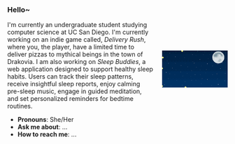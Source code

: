 <div style="display: flex; align-items: center;">

<div style="flex: 1;">

### Hello~

I'm currently an undergraduate student studying computer science at UC San Diego. I'm currently working on an indie game called, *Delivery Rush*, where you, the player, have a limited time to deliver pizzas to mythical beings in the town of Drakovia. I am also working on *Sleep Buddies*, a web application designed to support healthy sleep habits. Users can track their sleep patterns, receive insightful sleep reports, enjoy calming pre-sleep music, engage in guided meditation, and set personalized reminders for bedtime routines.

- **Pronouns**: She/Her
- **Ask me about**: ...
- **How to reach me**: ...

</div>

<div style="width: 150px; margin-left: 20px;">
    <img src="https://github.com/jut008/jut008/blob/main/fireflies.gif" width="150" alt="GIF">
</div>

</div>

<!--
**jut008/jut008** is a ✨ _special_ ✨ repository because its `README.md` (this file) appears on your GitHub profile.

Here are some ideas to get you started:

- 🔭 I’m currently working on ...
- 🌱 I’m currently learning ...
- 👯 I’m looking to collaborate on ...
- 🤔 I’m looking for help with ...
- 💬 Ask me about ...
- 📫 How to reach me: ...
- 😄 Pronouns: ...
- ⚡ Fun fact: ...
-->
